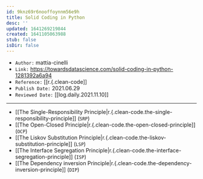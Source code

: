 ```yaml
---
id: 9knz69r6nooffoynnm56e9h
title: Solid Coding in Python
desc: ''
updated: 1641269219844
created: 1641105063988
stub: false
isDir: false
---
```



- `Author:` mattia-cinelli
- `Link:` <https://towardsdatascience.com/solid-coding-in-python-1281392a6a94>
- `Reference:` [[r.{.clean-code]]
- `Publish Date:` 2021.06.29
- `Reviewed Date:` [[log.daily.2021.11.10]]

---

- [[The Single-Responsibility Principle|r.{.clean-code.the-single-responsibility-principle]] (`SRP`)
- [[The Open-Closed Principle|r.{.clean-code.the-open-closed-principle]] (`OCP`)
- [[The Liskov Substitution Principle|r.{.clean-code.the-liskov-substitution-principle]] (`LSP`)
- [[The Interface Segregation Principle|r.{.clean-code.the-interface-segregation-principle]] (`ISP`)
- [[The Dependency inversion Principle|r.{.clean-code.the-dependency-inversion-principle]] (`DIP`)


